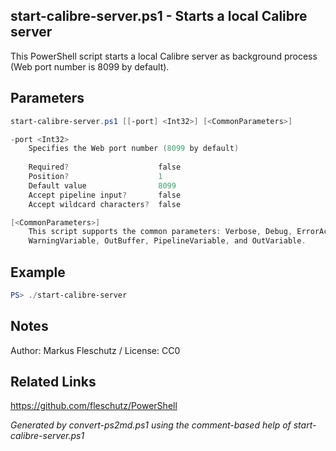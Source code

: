 ## start-calibre-server.ps1 - Starts a local Calibre server

This PowerShell script starts a local Calibre server as background process (Web port number is 8099 by default).

## Parameters
```powershell
start-calibre-server.ps1 [[-port] <Int32>] [<CommonParameters>]

-port <Int32>
    Specifies the Web port number (8099 by default)
    
    Required?                    false
    Position?                    1
    Default value                8099
    Accept pipeline input?       false
    Accept wildcard characters?  false

[<CommonParameters>]
    This script supports the common parameters: Verbose, Debug, ErrorAction, ErrorVariable, WarningAction, 
    WarningVariable, OutBuffer, PipelineVariable, and OutVariable.
```

## Example
```powershell
PS> ./start-calibre-server

```

## Notes
Author: Markus Fleschutz / License: CC0

## Related Links
https://github.com/fleschutz/PowerShell

*Generated by convert-ps2md.ps1 using the comment-based help of start-calibre-server.ps1*
